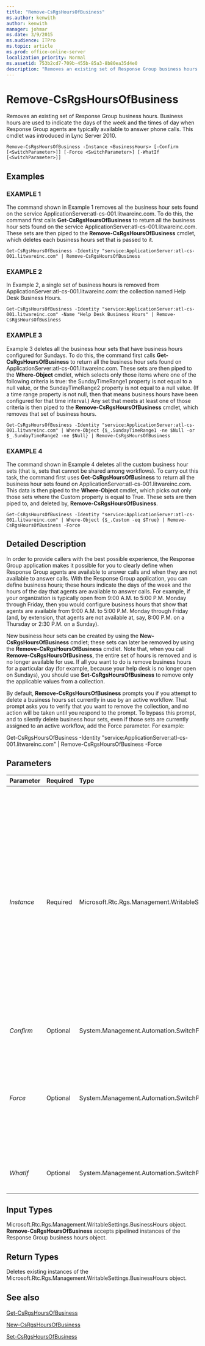 ```yaml
---
title: "Remove-CsRgsHoursOfBusiness"
ms.author: kenwith
author: kenwith
manager: johmar
ms.date: 3/9/2015
ms.audience: ITPro
ms.topic: article
ms.prod: office-online-server
localization_priority: Normal
ms.assetid: 753b2cd7-709b-455b-85a3-8b80ea35d4e0
description: "Removes an existing set of Response Group business hours. Business hours are used to indicate the days of the week and the times of day when Response Group agents are typically available to answer phone calls. This cmdlet was introduced in Lync Server 2010."
---
```


# Remove-CsRgsHoursOfBusiness
 
Removes an existing set of Response Group business hours. Business hours are used to indicate the days of the week and the times of day when Response Group agents are typically available to answer phone calls. This cmdlet was introduced in Lync Server 2010.
  
```
Remove-CsRgsHoursOfBusiness -Instance <BusinessHours> [-Confirm [<SwitchParameter>]] [-Force <SwitchParameter>] [-WhatIf [<SwitchParameter>]]
```

## Examples

### EXAMPLE 1

The command shown in Example 1 removes all the business hour sets found on the service ApplicationServer:atl-cs-001.litwareinc.com. To do this, the command first calls **Get-CsRgsHoursOfBusiness** to return all the business hour sets found on the service ApplicationServer:atl-cs-001.litwareinc.com. These sets are then piped to the **Remove-CsRgsHoursOfBusiness** cmdlet, which deletes each business hours set that is passed to it.
  
```
Get-CsRgsHoursOfBusiness -Identity "service:ApplicationServer:atl-cs-001.litwareinc.com" | Remove-CsRgsHoursOfBusiness
```

### EXAMPLE 2

In Example 2, a single set of business hours is removed from ApplicationServer:atl-cs-001.litwareinc.com: the collection named Help Desk Business Hours.
  
```
Get-CsRgsHoursOfBusiness -Identity "service:ApplicationServer:atl-cs-001.litwareinc.com" -Name "Help Desk Business Hours" | Remove-CsRgsHoursOfBusiness
```

### EXAMPLE 3

Example 3 deletes all the business hour sets that have business hours configured for Sundays. To do this, the command first calls **Get-CsRgsHoursOfBusiness** to return all the business hour sets found on ApplicationServer:atl-cs-001.litwareinc.com. These sets are then piped to the **Where-Object** cmdlet, which selects only those items where one of the following criteria is true: the SundayTimeRange1 property is not equal to a null value, or the SundayTimeRange2 property is not equal to a null value. (If a time range property is not null, then that means business hours have been configured for that time interval.) Any set that meets at least one of those criteria is then piped to the **Remove-CsRgsHoursOfBusiness** cmdlet, which removes that set of business hours.
  
```
Get-CsRgsHoursOfBusiness -Identity "service:ApplicationServer:atl-cs-001.litwareinc.com" | Where-Object {$_.SundayTimeRange1 -ne $Null -or $_.SundayTimeRange2 -ne $Null} | Remove-CsRgsHoursOfBusiness
```

### EXAMPLE 4

The command shown in Example 4 deletes all the custom business hour sets (that is, sets that cannot be shared among workflows). To carry out this task, the command first uses **Get-CsRgsHoursOfBusiness** to return all the business hour sets found on ApplicationServer:atl-cs-001.litwareinc.com. This data is then piped to the **Where-Object** cmdlet, which picks out only those sets where the Custom property is equal to True. These sets are then piped to, and deleted by, **Remove-CsRgsHoursOfBusiness**.
  
```
Get-CsRgsHoursOfBusiness -Identity "service:ApplicationServer:atl-cs-001.litwareinc.com" | Where-Object {$_.Custom -eq $True} | Remove-CsRgsHoursOfBusiness -Force
```

## Detailed Description

In order to provide callers with the best possible experience, the Response Group application makes it possible for you to clearly define when Response Group agents are available to answer calls and when they are not available to answer calls. With the Response Group application, you can define business hours; these hours indicate the days of the week and the hours of the day that agents are available to answer calls. For example, if your organization is typically open from 9:00 A.M. to 5:00 P.M. Monday through Friday, then you would configure business hours that show that agents are available from 9:00 A.M. to 5:00 P.M. Monday through Friday (and, by extension, that agents are not available at, say, 8:00 P.M. on a Thursday or 2:30 P.M. on a Sunday).
  
New business hour sets can be created by using the **New-CsRgsHoursOfBusiness** cmdlet; these sets can later be removed by using the **Remove-CsRgsHoursOfBusiness** cmdlet. Note that, when you call **Remove-CsRgsHoursOfBusiness**, the entire set of hours is removed and is no longer available for use. If all you want to do is remove business hours for a particular day (for example, because your help desk is no longer open on Sundays), you should use **Set-CsRgsHoursOfBusiness** to remove only the applicable values from a collection.
  
By default, **Remove-CsRgsHoursOfBusiness** prompts you if you attempt to delete a business hours set currently in use by an active workflow. That prompt asks you to verify that you want to remove the collection, and no action will be taken until you respond to the prompt. To bypass this prompt, and to silently delete business hour sets, even if those sets are currently assigned to an active workflow, add the Force parameter. For example:
  
Get-CsRgsHoursOfBusiness -Identity "service:ApplicationServer:atl-cs-001.litwareinc.com" | Remove-CsRgsHoursOfBusiness -Force
  
## Parameters

|**Parameter**|**Required**|**Type**|**Description**|
|:-----|:-----|:-----|:-----|
| _Instance_ <br/> |Required  <br/> |Microsoft.Rtc.Rgs.Management.WritableSettings.BusinessHours  <br/> |Object reference pointing to the business hours set to be removed. When piping workflow objects to **Remove-CsRgsHoursOfBusiness** you can leave off the Instance parameter. <br/> To use the Instance parameter use commands similar to this:  <br/>  `$x = Get-CsRgsHoursOfBusiness -Identity ApplicationServer:atl-cs-001.litwareinc.com /1987d3c2-4544-489d-bbe3-59f79f530a83` <br/>  `Remove-CsRgsHoursOfBusiness -Instance $x` <br/> Note that you can only remove a single business hours set at a time when using the Instance parameter. That means that your object reference ($x) cannot contain multiple business hour objects.  <br/> |
| _Confirm_ <br/> |Optional  <br/> |System.Management.Automation.SwitchParameter  <br/> |Prompts you for confirmation before executing the command.  <br/> |
| _Force_ <br/> |Optional  <br/> |System.Management.Automation.SwitchParameter  <br/> |Forces the deletion of a business hours set. If this parameter is present, the set will be deleted without warning, even if the set is currently assigned to an active workflow. If this parameter is not present then you will be asked to confirm the deletion of any business hours set currently assigned to an active workflow.  <br/> |
| _WhatIf_ <br/> |Optional  <br/> |System.Management.Automation.SwitchParameter  <br/> |Describes what would happen if you executed the command without actually executing the command.  <br/> |
   
## Input Types

Microsoft.Rtc.Rgs.Management.WritableSettings.BusinessHours object. **Remove-CsRgsHoursOfBusiness** accepts pipelined instances of the Response Group business hours object.
  
## Return Types

Deletes existing instances of the Microsoft.Rtc.Rgs.Management.WritableSettings.BusinessHours object.
  
## See also

#### 

[Get-CsRgsHoursOfBusiness](get-csrgshoursofbusiness.md)
  
[New-CsRgsHoursOfBusiness](new-csrgshoursofbusiness.md)
  
[Set-CsRgsHoursOfBusiness](set-csrgshoursofbusiness.md)

